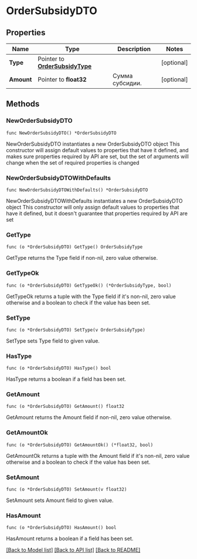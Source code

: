 # OrderSubsidyDTO

## Properties

Name | Type | Description | Notes
------------ | ------------- | ------------- | -------------
**Type** | Pointer to [**OrderSubsidyType**](OrderSubsidyType.md) |  | [optional] 
**Amount** | Pointer to **float32** | Сумма субсидии. | [optional] 

## Methods

### NewOrderSubsidyDTO

`func NewOrderSubsidyDTO() *OrderSubsidyDTO`

NewOrderSubsidyDTO instantiates a new OrderSubsidyDTO object
This constructor will assign default values to properties that have it defined,
and makes sure properties required by API are set, but the set of arguments
will change when the set of required properties is changed

### NewOrderSubsidyDTOWithDefaults

`func NewOrderSubsidyDTOWithDefaults() *OrderSubsidyDTO`

NewOrderSubsidyDTOWithDefaults instantiates a new OrderSubsidyDTO object
This constructor will only assign default values to properties that have it defined,
but it doesn't guarantee that properties required by API are set

### GetType

`func (o *OrderSubsidyDTO) GetType() OrderSubsidyType`

GetType returns the Type field if non-nil, zero value otherwise.

### GetTypeOk

`func (o *OrderSubsidyDTO) GetTypeOk() (*OrderSubsidyType, bool)`

GetTypeOk returns a tuple with the Type field if it's non-nil, zero value otherwise
and a boolean to check if the value has been set.

### SetType

`func (o *OrderSubsidyDTO) SetType(v OrderSubsidyType)`

SetType sets Type field to given value.

### HasType

`func (o *OrderSubsidyDTO) HasType() bool`

HasType returns a boolean if a field has been set.

### GetAmount

`func (o *OrderSubsidyDTO) GetAmount() float32`

GetAmount returns the Amount field if non-nil, zero value otherwise.

### GetAmountOk

`func (o *OrderSubsidyDTO) GetAmountOk() (*float32, bool)`

GetAmountOk returns a tuple with the Amount field if it's non-nil, zero value otherwise
and a boolean to check if the value has been set.

### SetAmount

`func (o *OrderSubsidyDTO) SetAmount(v float32)`

SetAmount sets Amount field to given value.

### HasAmount

`func (o *OrderSubsidyDTO) HasAmount() bool`

HasAmount returns a boolean if a field has been set.


[[Back to Model list]](../README.md#documentation-for-models) [[Back to API list]](../README.md#documentation-for-api-endpoints) [[Back to README]](../README.md)



